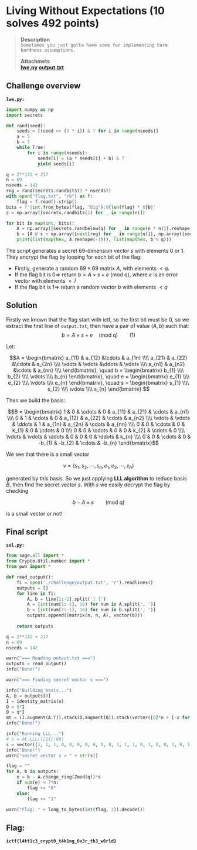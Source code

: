 # Living Without Expectations (10 solves 492 points)

> **Description**\
> `Sometimes you just gotta have some fun implementing bare hardness assumptions.`
>
> **Attachmets**\
> **[lwe.py](./challenge/lwe.py) [output.txt](./challenge/output.txt)**

## Challenge overview

**`lwe.py:`**
```python
import numpy as np
import secrets

def rand(seed):
    seeds = [(seed >> (3 * i)) & 7 for i in range(nseeds)]
    a = 5
    b = 7
    while True:
        for i in range(nseeds):
            seeds[i] = (a * seeds[i] + b) & 7
            yield seeds[i]

q = 2**142 + 217
n = 69
nseeds = 142
rng = rand(secrets.randbits(3 * nseeds))
with open("flag.txt", "rb") as f:
    flag = f.read().strip()
bits = f'{int.from_bytes(flag, "big"):0{len(flag) * 8}b}'
s = np.array([secrets.randbits(1) for _ in range(n)])

for bit in map(int, bits):
    A = np.array([secrets.randbelow(q) for _ in range(n * n)]).reshape((n, n))
    b = [A @ s + np.array([next(rng) for _ in range(n)]), np.array([secrets.randbelow(q) for _ in range(n)])][bit]
    print(list(map(hex, A.reshape(-1))), list(map(hex, b % q)))
```

The script generates a secret $69$-dimension vector $s$ with elements $0$ or $1$. They encrypt the flag by looping for each bit of the flag:
* Firstly, generate a random $69 \times 69$ matrix $A$, with elements $< q$.
* If the flag bit is $0 \Rightarrow$ return $b = A \times s + e \text{ (mod q)}$, where $e$ is an error vector with elements $<7$
* If the flag bit is $1 \Rightarrow$ return a random vector $b$ with elements $< q$

## Solution

Firstly we known that the flag start with $\text{ictf}$, so the first bit must be $0$, so we extract the first line of `output.txt`, then have a pair of value $(A, b)$ such that:
$$b = A \times s + e \quad \text{(mod q)} \qquad (1)$$

Let:

$$A = \begin{bmatrix}
a_{11} & a_{12} &\cdots & a_{1n}  \\\\
a_{21} & a_{22} &\cdots & a_{2n}  \\\\
\vdots & \vdots &\ddots & \vdots  \\\\
a_{n1} & a_{n2} &\cdots & a_{nn}  \\\\
\end{bmatrix}, \quad b = 
\begin{bmatrix}
b_{1} \\\\ b_{2} \\\\ \vdots \\\\ b_{n}
\end{bmatrix}, \quad e = 
\begin{bmatrix}
e_{1} \\\\ e_{2} \\\\ \vdots \\\\ e_{n}
\end{bmatrix}, \quad s = 
\begin{bmatrix}
s_{1} \\\\ s_{2} \\\\ \vdots \\\\ s_{n}
\end{bmatrix}
$$

Then we build the basis:

$$B =
\begin{bmatrix}
1       & 0        & \cdots & 0 & a_{11} & a_{21} & \cdots & a_{n1} \\\\
0       & 1        & \cdots & 0 & a_{12} & a_{22} & \cdots & a_{n2} \\\\
\vdots  & \vdots   & \ddots & 1 & a_{1n} & a_{2n} & \cdots & a_{nn} \\\\
0       & 0        & \cdots & 0 & k_{1}  & 0      & \cdots & 0      \\\\
0       & 0        & \cdots & 0 & 0      & k_{2}  & \cdots & 0      \\\\
\vdots  & \vdots   & \ddots & 0 & 0      & 0      & \ddots & k_{n}  \\\\
0       & 0        & \cdots & 0 & -b_{1}  & -b_{2} & \cdots & -b_{n}
\end{bmatrix}$$

We see that there is a small vector

$$v = (s_{1}, s_{2}, \cdots, s_{n}, e_{1}, e_{2}, \cdots, e_{n})$$

generated by this basis. So we just applying **LLL algorithm** to reduce basis $B$, then find the secret vector $s$. With $s$ we easily decrypt the flag 
by checking

$$b - A \times s \qquad \text{(mod q})$$

is a small vector or not!

## Final script

**`sol.py:`**
```python
from sage.all import *
from Crypto.Util.number import *
from pwn import *

def read_output():
    fi = open('./challenge/output.txt', 'r').readlines()
    outputs = []
    for line in fi:
        A, b = line[1:-2].split('] [')
        A = [int(num[1:-1], 16) for num in A.split(', ')]
        b = [int(num[1:-1], 16) for num in b.split(', ')]
        outputs.append((matrix(n, n, A), vector(b)))
    
    return outputs

q = 2**142 + 217
n = 69
nseeds = 142

warn("=== Reading output.txt ===")
outputs = read_output()
info("Done!")

warn("=== Finding secret vector s ===")

info("Building basis...")
A, b = outputs[0]
I = identity_matrix(n)
O = 0*I
Q = q*I 
mt = (I.augment(A.T)).stack(O.augment(Q)).stack(vector([0]*n + [-x for x in b]))
info("Done!")

info("Running LLL...")
# s = mt.LLL()[1][:69]
s = vector([1, 1, 1, 0, 0, 0, 0, 0, 0, 0, 1, 1, 1, 0, 1, 0, 0, 1, 0, 1, 1, 0, 1, 1, 0, 0, 0, 0, 0, 0, 0, 1, 1, 0, 0, 1, 1, 1, 1, 1, 0, 1, 0, 0, 1, 0, 0, 0, 0, 1, 0, 0, 1, 0, 1, 0, 1, 1, 0, 0, 0, 0, 1, 1, 1, 1, 1, 0, 1])
info("Done!")
warn("secret vector s = " + str(s))

flag = ""
for A, b in outputs:
    e = b - A.change_ring(Zmod(q))*s 
    if sum(e) < 7*n:
        flag += "0"
    else:
        flag += "1"

warn("Flag: " + long_to_bytes(int(flag, 2)).decode())
```
## Flag: 
**`ictf{l4tt1c3_crypt0_t4k1ng_0v3r_th3_w0rld}`**
